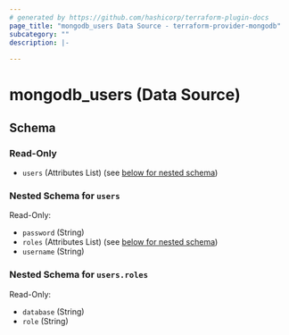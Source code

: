 ```yaml
---
# generated by https://github.com/hashicorp/terraform-plugin-docs
page_title: "mongodb_users Data Source - terraform-provider-mongodb"
subcategory: ""
description: |-
  
---
```


# mongodb_users (Data Source)





<!-- schema generated by tfplugindocs -->
## Schema

### Read-Only

- `users` (Attributes List) (see [below for nested schema](#nestedatt--users))

<a id="nestedatt--users"></a>
### Nested Schema for `users`

Read-Only:

- `password` (String)
- `roles` (Attributes List) (see [below for nested schema](#nestedatt--users--roles))
- `username` (String)

<a id="nestedatt--users--roles"></a>
### Nested Schema for `users.roles`

Read-Only:

- `database` (String)
- `role` (String)
